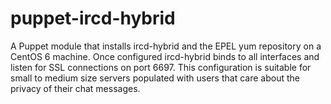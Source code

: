 puppet-ircd-hybrid
==================

A Puppet module that installs ircd-hybrid and the EPEL yum repository on
a CentOS 6 machine. Once configured ircd-hybrid binds to all interfaces
and listen for SSL connections on port 6697. This configuration is
suitable for small to medium size servers populated with users that care
about the privacy of their chat messages.
